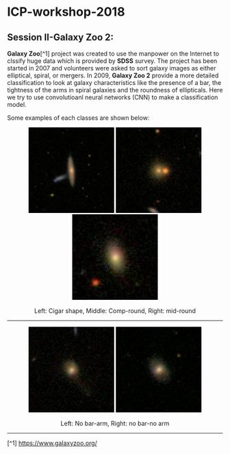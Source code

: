 ICP-workshop-2018
=======

## Session II-Galaxy Zoo 2:

**Galaxy Zoo**[^1] project was created to use the manpower on the Internet to clssify huge data which is provided by **SDSS** survey. The project has been started in 2007 and volunteers were asked to sort galaxy images as either elliptical, spiral, or mergers. In 2009, **Galaxy Zoo 2** provide a more detailed classification to look at galaxy characteristics like the presence of a bar, the tightness of the arms in spiral galaxies and the roundness of ellipticals. Here we try to use convolutioanl neural networks (CNN) to make a classification model.

Some examples of each classes are shown below:

<div align="center">   

<img src="./images/cigar_shaped_0" width="200"/>

<img src="./images/comp_round_0" width="200"/>
  
<img src="./images/mid_round_0" width="200" />
</div>  
<div align="center">
<p>Left: Cigar shape, Middle: Comp-round, Right: mid-round</p>
</div>
<hr>
<div align="center">
  <img src="./images/no_bar_arm_0" width="200"/>
  <img src="./images/no_bar_no_arm_0" width="200"/>
  
</div>
<div align="center">
  <p>Left: No bar-arm, Right: no bar-no arm</p>
  </div>
<hr>

[^1] https://www.galaxyzoo.org/
